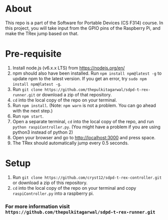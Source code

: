 # About

This repo is a part of the Software for Portable Devices (CS F314) course. In this project, you will take input from the GPIO pins of the Raspberry Pi, and make the TRex jump based on that.

# Pre-requisite

1. Install node.js (v6.x.x LTS) from https://nodejs.org/en/
2. npm should also have been installed. Run `npm install npm@latest -g` to update npm to the latest version. If you get an error, try `sudo npm install npm@latest -g`.
3. Run `git clone https://github.com/thepulkitagarwal/sdpd-t-rex-runner.git` or download a zip of that repository.
4. `cd` into the local copy of the repo on your terminal.
5. Run `npm install`. (Note: `npm warn` is not a problem. You can go ahead with the next step.)
6. Run `npm start`.
7. Open a separate terminal, `cd` into the local copy of the repo, and run `python raspiController.py`. (You might have a problem if you are using python3 instead of python 2)
8. Open your browser and go to <http://localhost:3000> and press space.
9. The TRex should automatically jump every 0.5 seconds.

# Setup

1. Run `git clone https://github.com/cryst12/sdpd-t-rex-controller.git` or download a zip of this repository.
2. `cd` into the local copy of the repo on your terminal and copy `raspiController.py` into a raspberry pi.


### For more information visit `https://github.com/thepulkitagarwal/sdpd-t-rex-runner.git`
